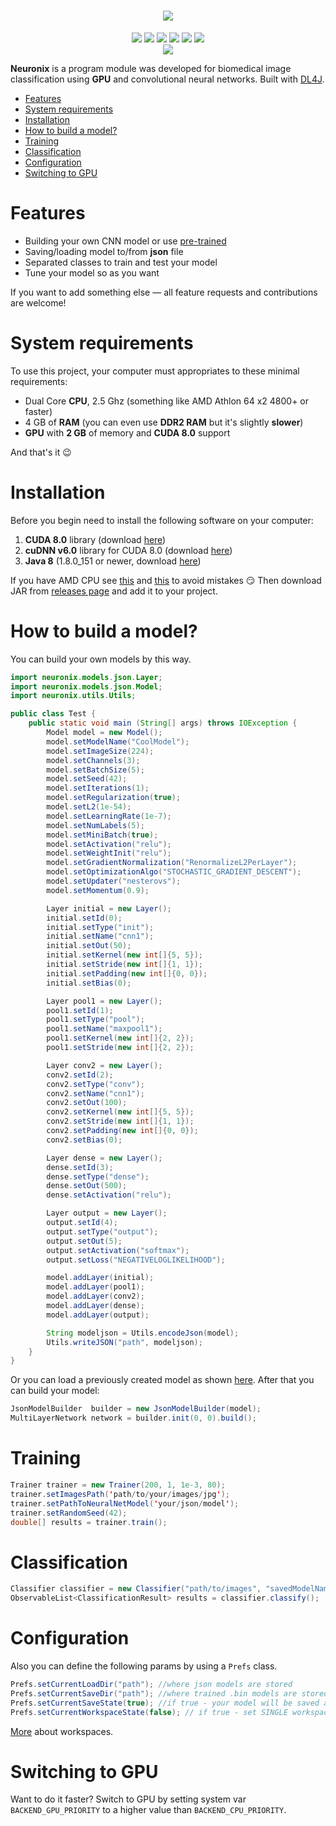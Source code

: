 <div align="center">
<h1><img src="https://i.imgur.com/W1iyehs.png"></h1>
<img src="	https://img.shields.io/github/license/liashchynskyi/neuronix.svg">
<img src="https://img.shields.io/badge/java-1.8.0__151-lightgrey.svg">
<img src="https://img.shields.io/badge/nd4j-v.0.9.1-red.svg">
<img src="https://img.shields.io/badge/dl4j-v.0.9.1-orange.svg">
<img src="https://img.shields.io/badge/cuda-v8.0-blue.svg">
<img src="https://img.shields.io/badge/backend-cpu|gpu-green.svg">
</div>

<div align="center">
<img src="https://i.imgur.com/eO3iDfK.png">
</div>

**Neuronix** is a program module was developed for biomedical image classification using **GPU** and convolutional neural networks. Built with [DL4J](https://deeplearning4j.org/).

- <a href="#features">Features</a>
- <a href="#system-requirements">System requirements</a>
- <a href="#installation">Installation</a>
- <a href="#how-to-build-a-model">How to build a model?</a>
- <a href="#training">Training</a>
- <a href="#classification">Classification</a>
- <a href="#configuration">Configuration</a>
- <a href="#switching-to-gpu">Switching to GPU</a>


# Features

 - Building your own CNN model or use [pre-trained](https://github.com/liashchynskyi/neuronix/tree/master/pre_trained)
 - Saving/loading model to/from **json** file
 - Separated classes to train and test your model
 - Tune your model so as you want

If you want to add something else &mdash;  all feature requests and contributions are welcome!

# System requirements
To use this project, your computer must appropriates to these minimal requirements:

 - Dual Core **CPU**, 2.5 Ghz (something like AMD Athlon 64 x2 4800+ or faster)
 - 4 GB of **RAM** (you can even use **DDR2 RAM** but it's slightly **slower**)
 - **GPU** with **2 GB** of memory and **CUDA 8.0** support

And that's it :wink:

# Installation

Before you begin need to install the following software on your computer:

 1. **CUDA 8.0** library (download [here](https://developer.nvidia.com/cuda-toolkit-archive))
 2. **cuDNN v6.0** library for CUDA 8.0 (download [here](https://developer.nvidia.com/rdp/cudnn-archive))
 3. **Java 8** (1.8.0_151 or newer, download [here](http://www.oracle.com/technetwork/java/javase/downloads/java-archive-javase8-2177648.html?printOnly=1))

If you have AMD CPU see [this](https://github.com/deeplearning4j/deeplearning4j/issues/4287) and [this](https://deeplearning4j.org/native#fallback-mode) to avoid mistakes :smirk: Then download JAR from [releases page](https://github.com/liashchynskyi/neuronix/releases) and add it to your project.

# How to build a model?

You can build your own models by this way.
```java
import neuronix.models.json.Layer;
import neuronix.models.json.Model;
import neuronix.utils.Utils;

public class Test {
    public static void main (String[] args) throws IOException {
        Model model = new Model();
        model.setModelName("CoolModel");
        model.setImageSize(224);
        model.setChannels(3);
        model.setBatchSize(5);
        model.setSeed(42);
        model.setIterations(1);
        model.setRegularization(true);
        model.setL2(1e-54);
        model.setLearningRate(1e-7);
        model.setNumLabels(5);
        model.setMiniBatch(true);
        model.setActivation("relu");
        model.setWeightInit("relu");
        model.setGradientNormalization("RenormalizeL2PerLayer");
        model.setOptimizationAlgo("STOCHASTIC_GRADIENT_DESCENT");
        model.setUpdater("nesterovs");
        model.setMomentum(0.9);

        Layer initial = new Layer();
        initial.setId(0);
        initial.setType("init");
        initial.setName("cnn1");
        initial.setOut(50);
        initial.setKernel(new int[]{5, 5});
        initial.setStride(new int[]{1, 1});
        initial.setPadding(new int[]{0, 0});
        initial.setBias(0);

        Layer pool1 = new Layer();
        pool1.setId(1);
        pool1.setType("pool");
        pool1.setName("maxpool1");
        pool1.setKernel(new int[]{2, 2});
        pool1.setStride(new int[]{2, 2});

        Layer conv2 = new Layer();
        conv2.setId(2);
        conv2.setType("conv");
        conv2.setName("cnn1");
        conv2.setOut(100);
        conv2.setKernel(new int[]{5, 5});
        conv2.setStride(new int[]{1, 1});
        conv2.setPadding(new int[]{0, 0});
        conv2.setBias(0);

        Layer dense = new Layer();
        dense.setId(3);
        dense.setType("dense");
        dense.setOut(500);
        dense.setActivation("relu");

        Layer output = new Layer();
        output.setId(4);
        output.setType("output");
        output.setOut(5);
        output.setActivation("softmax");
        output.setLoss("NEGATIVELOGLIKELIHOOD");

        model.addLayer(initial);
        model.addLayer(pool1);
        model.addLayer(conv2);
        model.addLayer(dense);
        model.addLayer(output);

        String modeljson = Utils.encodeJson(model);
        Utils.writeJSON("path", modeljson);
    }
}
```

Or you can load a previously created model as shown [here](https://github.com/liashchynskyi/neuronix/blob/master/json/generated.json). After that you can build your model:
```java
JsonModelBuilder  builder = new JsonModelBuilder(model);
MultiLayerNetwork network = builder.init(0, 0).build();
```

# Training
```java
Trainer trainer = new Trainer(200, 1, 1e-3, 80);
trainer.setImagesPath('path/to/your/images/jpg');
trainer.setPathToNeuralNetModel('your/json/model');
trainer.setRandomSeed(42);
double[] results = trainer.train();
```

# Classification
```java
Classifier classifier = new Classifier("path/to/images", "savedModelNameWithoutBinExtension", new Random(42));
ObservableList<ClassificationResult> results = classifier.classify();
```

# Configuration
Also you can define the following params by using a `Prefs` class.

```java
Prefs.setCurrentLoadDir("path"); //where json models are stored
Prefs.setCurrentSaveDir("path"); //where trained .bin models are stored
Prefs.setCurrentSaveState(true); //if true - your model will be saved after training
Prefs.setCurrentWorkspaceState(false); // if true - set SINGLE workspace mode
```

[More](https://deeplearning4j.org/workspaces) about workspaces.

# Switching to GPU

Want to do it faster? Switch to GPU by setting system var `BACKEND_GPU_PRIORITY` to a higher value than `BACKEND_CPU_PRIORITY`.